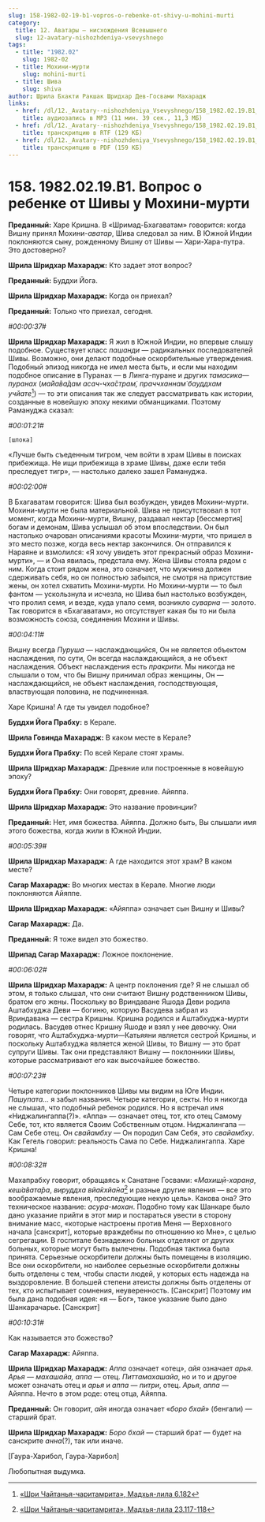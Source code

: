 ```yaml
---
slug: 158-1982-02-19-b1-vopros-o-rebenke-ot-shivy-u-mohini-murti
category:
  title: 12. Аватары — нисхождения Всевышнего
  slug: 12-avatary-nishozhdeniya-vsevyshnego
tags:
  - title: "1982.02"
    slug: 1982-02
  - title: Мохини-мурти
    slug: mohini-murti
  - title: Шива
    slug: shiva
author: Шрила Бхакти Ракшак Шридхар Дев-Госвами Махарадж
links:
  - href: /dl/12._Avatary--nishozhdeniya_Vsevyshnego/158_1982.02.19.B1_SridharMj_Vopros_o_rebenke_ot_Shivy_u_Mohini-murti.mp3
    title: аудиозапись в MP3 (11 мин. 39 сек., 11,3 МБ)
  - href: /dl/12._Avatary--nishozhdeniya_Vsevyshnego/158_1982.02.19.B1_SridharMj_Vopros_o_rebenke_ot_Shivy_u_Mohini-murti.rtf
    title: транскрипцию в RTF (129 КБ)
  - href: /dl/12._Avatary--nishozhdeniya_Vsevyshnego/158_1982.02.19.B1_SridharMj_Vopros_o_rebenke_ot_Shivy_u_Mohini-murti.pdf
    title: транскрипцию в PDF (159 КБ)
---
```


# 158. 1982.02.19.B1. Вопрос о ребенке от Шивы у Мохини-мурти

**Преданный:** Харе Кришна. В «Шримад-Бхагаватам» говорится: когда Вишну принял Мохини-*аватар*, Шива следовал за ним. В Южной Индии поклоняются сыну, рожденному Вишну от Шивы — Хари-Хара-путра. Это достоверно?

**Шрила Шридхар Махарадж:** Кто задает этот вопрос?

**Преданный:** Буддхи Йога.

**Шрила Шридхар Махарадж:** Когда он приехал?

**Преданный:** Только что приехал, сегодня.

*#00:00:37#*

**Шрила Шридхар Махарадж:** Я жил в Южной Индии, но впервые слышу подобное. Существует класс *пашанди* — радикальных последователей Шивы. Возможно, они делают подобные оскорбительные утверждения. Подобный эпизод никогда не имел места быть, и если мы находим подобное описание в Пуранах — в Линга-пуране и других *тамасика*—*пуранах* (*ма̄йа̄ва̄дам асач-чха̄страм̇, праччханнам̇ бауддхам учйате*[^_ftn1]) — то эти описания так же следует рассматривать как истории, созданные в новейшую эпоху некими обманщиками. Поэтому Рамануджа сказал:

*#00:01:21#*

    [шлока]

«Лучше быть съеденным тигром, чем войти в храм Шивы в поисках прибежища. Не ищи прибежища в храме Шивы, даже если тебя преследует тигр», — настолько далеко зашел Рамануджа.

*#00:02:00#*

В Бхагаватам говорится: Шива был возбужден, увидев Мохини-мурти. Мохини-мурти не была материальной. Шива не присутствовал в тот момент, когда Мохини-мурти, Вишну, раздавал нектар [бессмертия] богам и демонам, Шива услышал об этом впоследствии. Он был настолько очарован описаниями красоты Мохини-мурти, что пришел в это место позже, когда весь нектар закончился. Он отправился к Нараяне и взмолился: «Я хочу увидеть этот прекрасный образ Мохини-мурти», — и Она явилась, предстала ему. Жена Шивы стояла рядом с ним. Когда стоит рядом жена, это означает, что мужчина должен сдерживать себя, но он полностью забылся, не смотря на присутствие жены, он хотел схватить Мохини-мурти. Но Мохини-мурти — то был фантом — ускользнула и исчезла, но Шива был настолько возбужден, что пролил семя, и везде, куда упало семя, возникло *суварна* — золото. Так говорится в «Бхагаватам», но отсутствует какая бы то ни была возможность союза, соединения Мохини и Шивы.

*#00:04:11#*

Вишну всегда *Пуруша* — наслаждающийся, Он не является объектом наслаждения, по сути, Он всегда наслаждающийся, а не объект наслаждения. Объект наслаждения есть *пракрити*. Мы никогда не слышали о том, что бы Вишну принимал образ женщины, Он — наслаждающийся, не объект наслаждения, господствующая, властвующая половина, не подчиненная.

Харе Кришна! А где ты увидел подобное?

**Буддхи Йога Прабху:** в Керале.

**Шрила Говинда Махарадж:** В каком месте в Керале?

**Буддхи Йога Прабху:** По всей Керале стоят храмы.

**Шрила Шридхар Махарадж:** Древние или построенные в новейшую эпоху?

**Буддхи Йога Прабху:** Они говорят, древние. Айяппа.

**Шрила Шридхар Махарадж:** Это название провинции?

**Преданный:** Нет, имя божества. Айяппа. Должно быть, Вы слышали имя этого божества, когда жили в Южной Индии.

*#00:05:39#*

**Шрила Шридхар Махарадж:** А где находится этот храм? В каком месте?

**Сагар Махарадж:** Во многих местах в Керале. Многие люди поклоняются Айяппе.

**Шрила Шридхар Махарадж:** «Айяппа» означает сын Вишну и Шивы?

**Сагар Махарадж:** Да.

**Преданный:** Я тоже видел это божество.

**Шрипад Сагар Махарадж:** Ложное поклонение.

*#00:06:02#*

**Шрила Шридхар Махарадж:** А центр поклонения где? Я не слышал об этом, я только слышал, что они считают Вишну родственником Шивы, братом его жены. Поскольку во Вриндаване Яшода Деви родила Аштабхуджа Деви — богиню, которую Васудева забрал из Вриндавана — сестра Кришны. Кришна родился и Аштабхуджа-мурти родилась. Васудев отнес Кришну Яшоде и взял у нее девочку. Они говорят, что Аштабхуджа-мурти—Катьяяни является сестрой Кришны, и поскольку Аштабхуджа является женой Шивы, то Вишну — это брат супруги Шивы. Так они представляют Вишну — поклонники Шивы, которые рассматривают его как высочайшее божество.

*#00:07:23#*

Четыре категории поклонников Шивы мы видим на Юге Индии. *Пашупата…* я забыл названия. Четыре категории, секты. Но я никогда не слышал, что подобный ребенок родился. Но я встречал имя «Ниджалингаппа(?)». «Аппа» — означает отец, тот, кто отец Самому Себе, тот, кто является Своим Собственным отцом. Ниджалингапа — Сам Себе отец. Он *свайамбху* — Он породил Сам Себя, это *свайамбху*. Как Гегель говорил: реальность Сама по Себе. Ниджалингаппа. Харе Кришна!

*#00:08:32#*

Махапрабху говорит, обращаясь к Санатане Госвами: «*Махиш̣ӣ-харан̣а*, *кеш́а̄вата̄ра*, *вируддха вйа̄кхйа̄на*[^_ftn2] и разные другие явления — все это воображаемые явления, преследующие некую цель». Какова она? Это техническое название: *асура-мохан*. Подобно тому как Шанкаре было дано указание прийти в этот мир и постараться увести в сторону внимание масс, «которые настроены против Меня — Верховного начала [санскрит], которые враждебны по отношению ко Мне», с целью сегрегации. В госпитале безнадежно больных отделяют от других больных, которые могут быть вылечены. Подобная тактика была принята. Серьезные оскорбители должны быть помещены в изоляцию. Все они оскорбители, но наиболее серьезные оскорбители должны быть отделены с тем, чтобы спасти людей, у которых есть надежда на выздоровление. В большей степени атеисты должны быть отделены от тех, кто испытывает сомнения, неуверенность. [Санскрит] Поэтому им была дана подобная идея: «я — Бог», такое указание было дано Шанкарачарье. [Санскрит]

*#00:10:31#*

Как называется это божество?

**Сагар Махарадж:** Айяппа.

**Шрила Шридхар Махарадж:** *Аппа* означает «отец», *айя* означает *арья*. *Арья — махашайа, аппа* — отец. *Питтамахашайа*, но и то и другое может означать отец и *арья* и *аппа* — *питри*, отец. *Арья*, *аппа* — Айяппа. Нечто в этом роде: отец отца, Айяппа.

**Преданный:** Он говорит, *айя* иногда означает «*боро бхай*» (бенгали) — старший брат.

**Шрила Шридхар Махарадж:** *Боро бхай* — старший брат — будет на санскрите *анна*(?), так или иначе.

[Гаура-Харибол, Гаура-Харибол]

Любопытная выдумка.



[^_ftn1]: [«Шри Чайтанья-чаритамрита», Мадхья-лила 6.182](../notes/shri-chajtanya-charitamrita-madhya-lila/shri-chajtanya-charitamrita-madhya-lila-6-182.md)

[^_ftn2]: [«Шри Чайтанья-чаритамрита», Мадхья-лила 23.117-118](../notes/shri-chajtanya-charitamrita-madhya-lila/shri-chajtanya-charitamrita-madhya-lila-23-117-118.md)
